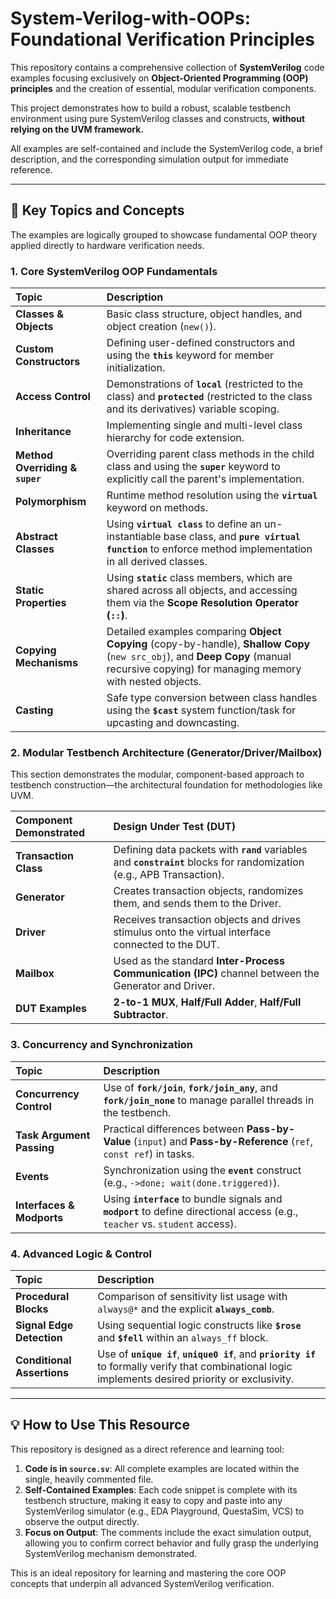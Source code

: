 # System-Verilog-with-OOPs: Foundational Verification Principles

This repository contains a comprehensive collection of **SystemVerilog** code examples focusing exclusively on **Object-Oriented Programming (OOP) principles** and the creation of essential, modular verification components.

This project demonstrates how to build a robust, scalable testbench environment using pure SystemVerilog classes and constructs, **without relying on the UVM framework.**

All examples are self-contained and include the SystemVerilog code, a brief description, and the corresponding simulation output for immediate reference.

---

## 🚀 Key Topics and Concepts

The examples are logically grouped to showcase fundamental OOP theory applied directly to hardware verification needs.

### 1. Core SystemVerilog OOP Fundamentals

| Topic | Description |
| :--- | :--- |
| **Classes & Objects** | Basic class structure, object handles, and object creation (`new()`). |
| **Custom Constructors** | Defining user-defined constructors and using the **`this`** keyword for member initialization. |
| **Access Control** | Demonstrations of **`local`** (restricted to the class) and **`protected`** (restricted to the class and its derivatives) variable scoping. |
| **Inheritance** | Implementing single and multi-level class hierarchy for code extension. |
| **Method Overriding & `super`** | Overriding parent class methods in the child class and using the **`super`** keyword to explicitly call the parent's implementation. |
| **Polymorphism** | Runtime method resolution using the **`virtual`** keyword on methods. |
| **Abstract Classes** | Using **`virtual class`** to define an un-instantiable base class, and **`pure virtual function`** to enforce method implementation in all derived classes. |
| **Static Properties** | Using **`static`** class members, which are shared across all objects, and accessing them via the **Scope Resolution Operator (`::`)**. |
| **Copying Mechanisms** | Detailed examples comparing **Object Copying** (copy-by-handle), **Shallow Copy** (`new src_obj`), and **Deep Copy** (manual recursive copying) for managing memory with nested objects. |
| **Casting** | Safe type conversion between class handles using the **`$cast`** system function/task for upcasting and downcasting. |

### 2. Modular Testbench Architecture (Generator/Driver/Mailbox)

This section demonstrates the modular, component-based approach to testbench construction—the architectural foundation for methodologies like UVM.

| Component Demonstrated | Design Under Test (DUT) |
| :--- | :--- |
| **Transaction Class** | Defining data packets with **`rand`** variables and **`constraint`** blocks for randomization (e.g., APB Transaction). |
| **Generator** | Creates transaction objects, randomizes them, and sends them to the Driver. |
| **Driver** | Receives transaction objects and drives stimulus onto the virtual interface connected to the DUT. |
| **Mailbox** | Used as the standard **Inter-Process Communication (IPC)** channel between the Generator and Driver. |
| **DUT Examples** | **2-to-1 MUX**, **Half/Full Adder**, **Half/Full Subtractor**. |

### 3. Concurrency and Synchronization

| Topic | Description |
| :--- | :--- |
| **Concurrency Control** | Use of **`fork/join`**, **`fork/join_any`**, and **`fork/join_none`** to manage parallel threads in the testbench. |
| **Task Argument Passing** | Practical differences between **Pass-by-Value** (`input`) and **Pass-by-Reference** (`ref`, `const ref`) in tasks. |
| **Events** | Synchronization using the **`event`** construct (e.g., `->done; wait(done.triggered)`). |
| **Interfaces & Modports** | Using **`interface`** to bundle signals and **`modport`** to define directional access (e.g., `teacher` vs. `student` access). |

### 4. Advanced Logic & Control

| Topic | Description |
| :--- | :--- |
| **Procedural Blocks** | Comparison of sensitivity list usage with `always@*` and the explicit **`always_comb`**. |
| **Signal Edge Detection** | Using sequential logic constructs like **`$rose`** and **`$fell`** within an `always_ff` block. |
| **Conditional Assertions** | Use of **`unique if`**, **`unique0 if`**, and **`priority if`** to formally verify that combinational logic implements desired priority or exclusivity. |

---

## 💡 How to Use This Resource

This repository is designed as a direct reference and learning tool:

1.  **Code is in `source.sv`**: All complete examples are located within the single, heavily commented file.
2.  **Self-Contained Examples**: Each code snippet is complete with its testbench structure, making it easy to copy and paste into any SystemVerilog simulator (e.g., EDA Playground, QuestaSim, VCS) to observe the output directly.
3.  **Focus on Output**: The comments include the exact simulation output, allowing you to confirm correct behavior and fully grasp the underlying SystemVerilog mechanism demonstrated.

This is an ideal repository for learning and mastering the core OOP concepts that underpin all advanced SystemVerilog verification.
